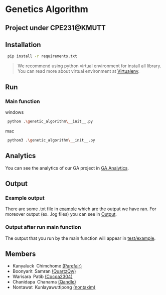 # Genetics Algorithm
Project under CPE231@KMUTT
---

## Installation

```bash
 pip install -r requirements.txt
 ```

 > We recommend using python virtual environment for install all library.
You can read more about virtual environment at
[Virtualenv](https://virtualenv.pypa.io/en/latest/).

## Run

### Main function
windows
```bash
 python .\genetic_algorithm\__init__.py
```
mac
```bash
 python3 .\genetic_algorithm\__init__.py
```

## Analytics
You can see the analytics of our GA project in  [GA Analytics](ga_analytics.ipynb).

## Output

### Example output
There are some .txt file in [example](./example/) which are the output we have ran. For moreover output (ex. .log files) you can see in [Output](https://mailkmuttacth-my.sharepoint.com/personal/nontawat_kunl_kmutt_ac_th/_layouts/15/onedrive.aspx?id=%2Fpersonal%2Fnontawat%5Fkunl%5Fkmutt%5Fac%5Fth%2FDocuments%2FtestCase%28%2Etxt%29%28%2Elog%29&ga=1).

### Output after run main function
The output that you run by the main function will appear in [test/example](./test/example/).

## Members
- Kanyaluck&ensp;Chimchome [(Parefair)](https://github.com/Parefair)
- Boonyarit&ensp;Samran [(QuartzQw)](https://github.com/QuartzQw)
- Warisara&ensp;Patib [(Cocoa2304)](https://github.com/Cocoa2304)
- Chanidapa&ensp;Chanama [(Qandle)](https://github.com/Qandle)
- Nontawat&ensp;Kunlayawuttipong [(nontaxim)](https://github.com/nontaxim)
